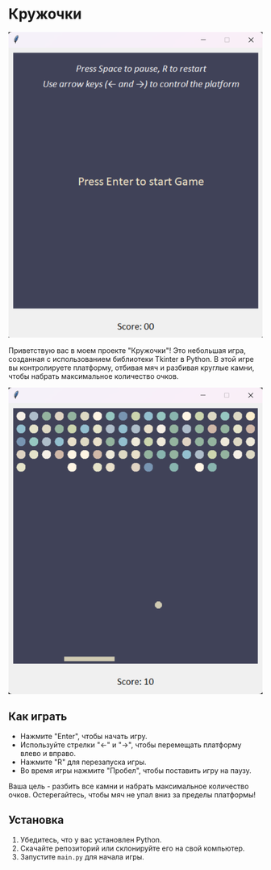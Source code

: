 # Кружочки

![Gameplay1](assets/image/circle_start.png)

Приветствую вас в моем проекте "Кружочки"! Это небольшая игра, созданная с использованием библиотеки Tkinter в Python. В этой игре вы контролируете платформу, отбивая мяч и разбивая круглые камни, чтобы набрать максимальное количество очков.

![Gameplay2](assets/image/circle_game.png)

## Как играть

- Нажмите "Enter", чтобы начать игру.
- Используйте стрелки "←" и "→", чтобы перемещать платформу влево и вправо.
- Нажмите "R" для перезапуска игры.
- Во время игры нажмите "Пробел", чтобы поставить игру на паузу.

Ваша цель - разбить все камни и набрать максимальное количество очков. Остерегайтесь, чтобы мяч не упал вниз за пределы платформы!

## Установка

1. Убедитесь, что у вас установлен Python.
2. Скачайте репозиторий или склонируйте его на свой компьютер.
3. Запустите `main.py` для начала игры.

